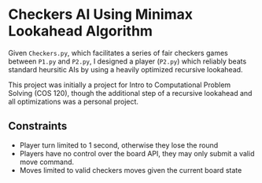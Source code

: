 # Checkers AI Using Minimax Lookahead Algorithm

Given `Checkers.py`, which facilitates a series of fair checkers games between `P1.py` and `P2.py`, I designed a player (`P2.py`) which reliably beats standard heursitic AIs by using a heavily optimized recursive lookahead.

This project was initially a project for Intro to Computational Problem Solving (COS 120), though the additional step of a recursive lookahead and all optimizations was a personal project.

## Constraints

- Player turn limited to 1 second, otherwise they lose the round
- Players have no control over the board API, they may only submit a valid move command.
- Moves limited to valid checkers moves given the current board state

